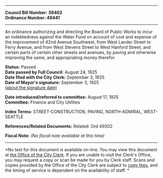 * * * * *  
  
**Council Bill Number: [](#h0)[](#h2)39402**   
**Ordinance Number: 49441**  
  
* * * * *  
  
An ordinance authorizing and directing the Board of Public Works to incur an indebtedness against the Water Fund on account of cost and expense of the improvement of 42nd Avenue Southwest, from West Lander Street to Ferry Avenue, and from West Stevens Street to West Hanford Street, and certain parts of certain other streets and avenues, by paving and otherwise improving the same, and appropriating money therefor.  
  
**Status:** Passed   
**Date passed by Full Council:** August 24, 1925   
**Date filed with the City Clerk:** September 3, 1925   
**Date of Mayor's signature:** September 3, 1925   
[(about the signature date)](/~public/approvaldate.htm)   
  
  
**Date introduced/referred to committee:** August 17, 1925   
**Committee:** Finance and City Utilities   
  
**Index Terms:** STREET-CONSTRUCTION, PAVING, NORTH-ADMIRAL, WEST-SEATTLE  
  
**References/Related Documents:** Related: Ord 49302  
  
**Fiscal Note:** *(No fiscal note available at this time)*  
  
* * * * *  
  
*No text for this document is available on-line. You may view this document at [the Office of the City Clerk](http://www.seattle.gov/leg/clerk/contactUs.htm). If you are unable to visit the Clerk's Office, you may request a copy or scan be made for you by Clerk staff. Scans and copies provided by the Office of the City Clerk are subject to [copy fees](http://clerk.seattle.gov/~public/clerkfees.htm), and the timing of service is dependent on the availability of staff. *  
  
  
